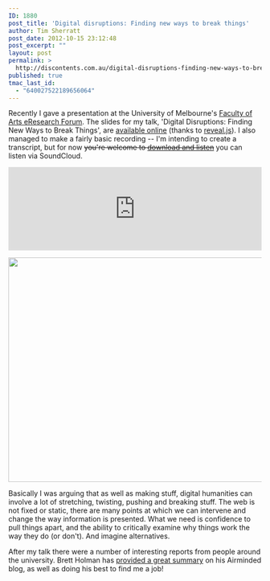 ```yaml
---
ID: 1880
post_title: 'Digital disruptions: Finding new ways to break things'
author: Tim Sherratt
post_date: 2012-10-15 23:12:48
post_excerpt: ""
layout: post
permalink: >
  http://discontents.com.au/digital-disruptions-finding-new-ways-to-break-things/
published: true
tmac_last_id:
  - "640027522189656064"
---
```

Recently I gave a presentation at the University of Melbourne's <a href="http://arts.unimelb.edu.au/research/eresearch/eresearch-events.html">Faculty of Arts eResearch Forum</a>. The slides for my talk, 'Digital Disruptions: Finding New Ways to Break Things', are <a href="http://wraggelabs.com/shed/presentations/digital-disruptions/">available online</a> (thanks to <a href="http://lab.hakim.se/reveal-js/#/">reveal.js</a>). I also managed to make a fairly basic recording -- I'm intending to create a transcript, but for now <del datetime="2012-11-02T23:57:31+00:00">you're welcome to <a href="https://www.dropbox.com/s/w0p27hrcpjokdgq/Digital%20disruptions%20October%202012.mp3">download and listen</a></del> you can listen via SoundCloud.

<iframe width="100%" height="166" scrolling="no" frameborder="no" src="http://w.soundcloud.com/player/?url=http%3A%2F%2Fapi.soundcloud.com%2Ftracks%2F65896656&amp;auto_play=false&amp;show_artwork=false&amp;color=e00609"></iframe>

<a href="http://wraggelabs.com/shed/presentations/digital-disruptions/"><img src="http://discontents.com.au/wp-content/uploads/2012/10/Screen-Shot-2012-10-15-at-11.25.31-PM-520x447.png" alt="" title="Screen Shot 2012-10-15 at 11.25.31 PM" width="520" height="447" class="aligncenter size-large wp-image-1881" /></a>

Basically I was arguing that as well as making stuff, digital humanities can involve a lot of stretching, twisting, pushing and breaking stuff. The web is not fixed or static, there are many points at which we can intervene and change the way information is presented. What we need is confidence to pull things apart, and the ability to critically examine why things work the way they do (or don't). And imagine alternatives.

After my talk there were a number of interesting reports from people around the university. Brett Holman has <a href="http://airminded.org/2012/10/12/give-this-man-a-job/">provided a great summary</a> on his Airminded blog, as well as doing his best to find me a job!